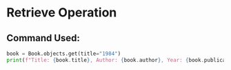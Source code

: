 # Retrieve Operation

## Command Used:
```python
book = Book.objects.get(title="1984")
print(f"Title: {book.title}, Author: {book.author}, Year: {book.publication_year}")